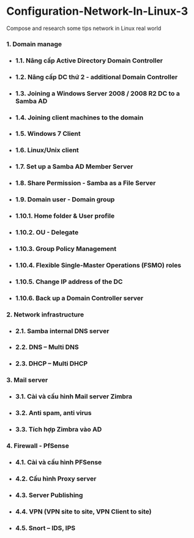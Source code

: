 # Configuration-Network-In-Linux-3
Compose and research some tips network in Linux real world

### 1. Domain manage 
+ ### 1.1. Nâng cấp Active Directory Domain Controller
+ ### 1.2. Nâng cấp DC thứ 2 - additional Domain Controller
+ ### 1.3. Joining a Windows Server 2008 / 2008 R2 DC to a Samba AD
+ ### 1.4. Joining client machines to the domain
+ ### 1.5. Windows 7 Client
+ ### 1.6. Linux/Unix client
+ ### 1.7. Set up a Samba AD Member Server
+ ### 1.8. Share Permission - Samba as a File Server
+ ### 1.9. Domain user - Domain group
+ ### 1.10.1. Home folder & User profile
+ ### 1.10.2. OU - Delegate
+ ### 1.10.3. Group Policy Management
+ ### 1.10.4. Flexible Single-Master Operations (FSMO) roles
+ ### 1.10.5. Change IP address of the DC
+ ### 1.10.6. Back up a Domain Controller server
### 2. Network infrastructure
+ ### 2.1. Samba internal DNS server
+ ### 2.2. DNS – Multi DNS
+ ### 2.3. DHCP – Multi DHCP
### 3. Mail server
+ ### 3.1. Cài và cấu hình Mail server Zimbra
+ ### 3.2. Anti spam, anti virus
+ ### 3.3. Tích hợp Zimbra vào AD
### 4. Firewall - PfSense
+ ### 4.1. Cài và cấu hình PFSense
+ ### 4.2. Cấu hình Proxy server
+ ### 4.3. Server Publishing
+ ### 4.4. VPN (VPN site to site, VPN Client to site)
+ ### 4.5. Snort – IDS, IPS
